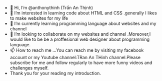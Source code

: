 - 👋 Hi, I’m @anthonythinh (Trần An Thịnh)
- 👀 I’m interested in learning code about HTML and CSS .generally I likes to make websites for my life
- 🌱 I’m currently learning programming language about websites and my channel
- 💞️ I’m looking to collaborate on my websites and channel .Moreover,I would like to be be a proffesional web designer about programming language.
- 📫 How to reach me ...You can reach me by visiting my facebook account or my Youtube channel:TRan An THinh channel.Please subscribe for me and follow regularly to have more funny videos and challenges myself.
- Thank you for your reading my introduction.

<!---
anthonythinh/anthonythinh is a ✨ special ✨ repository because its `README.md` (this file) appears on your GitHub profile.
You can click the Preview link to take a look at your changes.
--->
